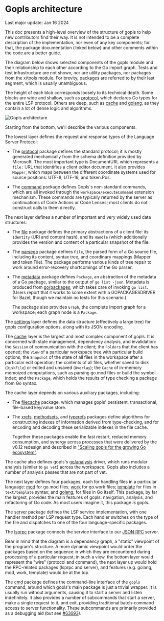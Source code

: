 
# Gopls architecture

Last major update: Jan 16 2024

This doc presents a high-level overview of the structure of gopls to
help new contributors find their way. It is not intended to be a
complete description of the implementation, nor even of any key
components; for that, the package documentation (linked below) and
other comments within the code are a better guide.

The diagram below shows selected components of the gopls module and
their relationship to each other according to the Go import graph.
Tests and test infrastructure are not shown, nor are utility packages,
nor packages from the [x/tools] module. For brevity, packages are
referred to by their last segment, which is usually unambiguous.

The height of each blob corresponds loosely to its technical depth.
Some blocks are wide and shallow, such as [protocol], which declares
Go types for the entire LSP protocol. Others are deep, such as [cache]
and [golang], as they contain a lot of dense logic and algorithms.

<!-- Source: https://docs.google.com/drawings/d/1CK6YSLt7G3svRoZf7skJI-lxRol2VI90YOxHcYS0DP4 -->
![Gopls architecture](architecture.svg)

Starting from the bottom, we'll describe the various components.

The lowest layer defines the request and response types of the
Language Server Protocol:

- The [protocol] package defines the standard protocol; it is mostly
  generated mechanically from the schema definition provided by
  Microsoft.
  The most important type is DocumentURI, which represents a `file:`
  URL that identifies a client editor document. It also provides
  `Mapper`, which maps between the different coordinate systems used
  for source positions: UTF-8, UTF-16, and token.Pos.

- The [command] package defines Gopls's non-standard commands, which
  are all invoked through the `workspace/executeCommand` extension
  mechanism. These commands are typically returned by the server as
  continuations of Code Actions or Code Lenses; most clients do not
  construct calls to them directly.

The next layer defines a number of important and very widely used data structures:

- The [file] package defines the primary abstractions of a client
  file: its `Identity` (URI and content hash), and its `Handle` (which
  additionally provides the version and content of a particular
  snapshot of the file.

- The [parsego] package defines `File`, the parsed form of a Go source
  file, including its content, syntax tree, and coordinary mappings
  (Mapper and token.File). The package performs various kinds of tree
  repair to work around error-recovery shortcomings of the Go parser.

- The [metadata] package defines `Package`, an abstraction of the
  metadata of a Go package, similar to the output of `go list -json`.
  Metadata is produced from [go/packages], which takes
  care of invoking `go list`. (Users report that it works to some extent
  with a GOPACKAGESDRIVER for Bazel, though we maintain no tests for this
  scenario.)

  The package also provides `Graph`, the complete import graph for a
  workspace; each graph node is a `Package`.

The [settings] layer defines the data structure (effectively a large
tree) for gopls configuration options, along with its JSON encoding.

The [cache] layer is the largest and most complex component of gopls.
It is concerned with state management, dependency analysis, and invalidation:
the `Session` of communication with the client;
the `Folder`s that the client has opened;
the `View` of a particular workspace tree with particular build
options;
the `Snapshot` of the state of all files in the workspace after a
particular edit operation;
the contents of all files, whether saved to disk (`DiskFile`) or
edited and unsaved (`Overlay`);
the `Cache` of in-memory memoized computations,
such as parsing go.mod files or build the symbol index;
and the `Package`, which holds the results of type checking a package
from Go syntax.

The cache layer depends on various auxiliary packages, including:

- The [filecache] package, which manages gopls' persistent, transactional,
  file-based key/value store.
  
- The [xrefs], [methodsets], and [typerefs] packages define algorithms
  for constructing indexes of information derived from type-checking,
  and for encoding and decoding these serializable indexes in the file
  cache.

  Together these packages enable the fast restart, reduced memory
  consumption, and synergy across processes that were delivered by the
  v0.12 redesign and described in ["Scaling gopls for the growing Go
  ecosystem"](https://go.dev/blog/gopls-scalability).

The cache also defines gopls's [go/analysis] driver, which runs
modular analysis (similar to `go vet`) across the workspace.
Gopls also includes a number of analysis passes that are not part of vet.

The next layer defines four packages, each for handling files in a
particular language:
[mod] for go.mod files;
[work] for go.work files;
[template] for files in `text/template` syntax; and
[golang], for files in Go itself.
This package, by far the largest, provides the main features of gopls:
navigation, analysis, and refactoring of Go code.
As most users imagine it, this package _is_ gopls.

The [server] package defines the LSP service implementation, with one
handler method per LSP request type. Each handler switches on the type
of the file and dispatches to one of the four language-specific
packages.

The [lsprpc] package connects the service interface to our [JSON RPC](jsonrpc2)
server.

Bear in mind that the diagram is a dependency graph, a "static"
viewpoint of the program's structure. A more dynamic viewpoint would
order the packages based on the sequence in which they are encountered
during processing of a particular request; in such a view, the bottom
layer would represent the "wire" (protocol and command), the next
layer up would hold the RPC-related packages (lsprpc and server), and
features (e.g. golang, mod, work, template) would be at the top.

<!--
A dynamic view would be an interesting topic for another article.
This slide deck [requires Google network]
The Life of a (gopls) Query (Oct 2021)
https://docs.google.com/presentation/d/1c8XJaIldzii-F3YvEOPWHK_MQJ_o8ua5Bct1yDa3ZlU
provides useful (if somewhat out of date) information.
-->

The [cmd] package defines the command-line interface of the `gopls`
command, around which gopls's main package is just a trivial wrapper.
It is usually run without arguments, causing it to start a server and
listen indefinitely.
It also provides a number of subcommands that start a server, make a
single request to it, and exit, providing traditional batch-command
access to server functionality. These subcommands are primarily
provided as a debugging aid (but see
[#63693](https://github.com/golang/go/issues/63693)).

[cache]: https://pkg.go.dev/github.com/TBD54566975/golang-tools/gopls@master/internal/cache
[cmd]: https://pkg.go.dev/github.com/TBD54566975/golang-tools/gopls@master/internal/cmd
[command]: https://pkg.go.dev/github.com/TBD54566975/golang-tools/gopls@master/internal/protocol/command
[debug]: https://pkg.go.dev/github.com/TBD54566975/golang-tools/gopls@master/internal/debug
[file]: https://pkg.go.dev/github.com/TBD54566975/golang-tools/gopls@master/internal/file
[filecache]: https://pkg.go.dev/github.com/TBD54566975/golang-tools/gopls@master/internal/filecache
[go/analysis]: https://pkg.go.dev/github.com/TBD54566975/golang-tools@master/go/analysis
[go/packages]: https://pkg.go.dev/github.com/TBD54566975/golang-tools@master/go/packages
[gopls]: https://pkg.go.dev/github.com/TBD54566975/golang-tools/gopls@master
[jsonrpc2]: https://pkg.go.dev/github.com/TBD54566975/golang-tools@master/internal/jsonrpc2
[lsprpc]: https://pkg.go.dev/github.com/TBD54566975/golang-tools/gopls@master/internal/lsprpc
[memoize]: https://github.com/golang/tools/tree/master/internal/memoize
[metadata]: https://pkg.go.dev/github.com/TBD54566975/golang-tools/gopls@master/internal/cache/metadata
[methodsets]: https://pkg.go.dev/github.com/TBD54566975/golang-tools/gopls@master/internal/cache/methodsets
[mod]: https://pkg.go.dev/github.com/TBD54566975/golang-tools/gopls@master/internal/mod
[parsego]: https://pkg.go.dev/github.com/TBD54566975/golang-tools/gopls@master/internal/cache/parsego
[protocol]: https://pkg.go.dev/github.com/TBD54566975/golang-tools/gopls@master/internal/protocol
[server]: https://pkg.go.dev/github.com/TBD54566975/golang-tools/gopls@master/internal/server
[settings]: https://pkg.go.dev/github.com/TBD54566975/golang-tools/gopls@master/internal/settings
[golang]: https://pkg.go.dev/github.com/TBD54566975/golang-tools/gopls@master/internal/golang
[template]: https://pkg.go.dev/github.com/TBD54566975/golang-tools/gopls@master/internal/template
[typerefs]: https://pkg.go.dev/github.com/TBD54566975/golang-tools/gopls@master/internal/cache/typerefs
[work]: https://pkg.go.dev/github.com/TBD54566975/golang-tools/gopls@master/internal/work
[x/tools]: https://github.com/golang/tools@master
[xrefs]: https://pkg.go.dev/github.com/TBD54566975/golang-tools/gopls@master/internal/cache/xrefs
